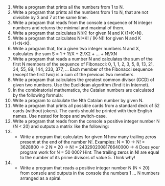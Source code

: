 1.	Write a program that prints all the numbers from 1 to N.
2.	Write a program that prints all the numbers from 1 to N, that are not divisible by 3 and 7 at the same time.
3.	Write a program that reads from the console a sequence of N integer numbers and returns the minimal and maximal of them.
4.	Write a program that calculates N!/K! for given N and K (1<K<N).
5.	Write a program that calculates N!*K! / (K-N)! for given N and K (1<N<K).
6.	Write a program that, for a given two integer numbers N and X, calculates the sum
S = 1 + 1!/X + 2!/X2 + … + N!/XN
7.	Write a program that reads a number N and calculates the sum of the first N members of the sequence of Fibonacci: 0, 1, 1, 2, 3, 5, 8, 13, 21, 34, 55, 89, 144, 233, 377, …
Each member of the Fibonacci sequence (except the              first two) is a sum of the previous two members.
8.	Write a program that calculates the greatest common divisor (GCD) of given two numbers. Use the Euclidean algorithm (find it in Internet).
9.	In the combinatorial mathematics, the Catalan numbers are calculated by the following formula:  
10.	Write a program to calculate the Nth Catalan number by given N.
11.	Write a program that prints all possible cards from a standard deck of 52 cards (without jokers). The cards should be printed with their English names. Use nested for loops and switch-case.
12.	Write a program that reads from the console a positive integer number N (N < 20) and outputs a matrix like the following:
13.	* Write a program that calculates for given N how many trailing zeros present at the end of the number N!. Examples:
N = 10 -> N! = 3628800 -> 2
N = 20 -> N! = 2432902008176640000 -> 4
Does your program work for N = 50 000?
Hint: The trailing zeros in N! are equal to the number of its prime divisors of value 5. Think why!
14.	* Write a program that reads a positive integer number N (N < 20) from console and outputs in the console the numbers 1 ... N numbers arranged as a spiral.
